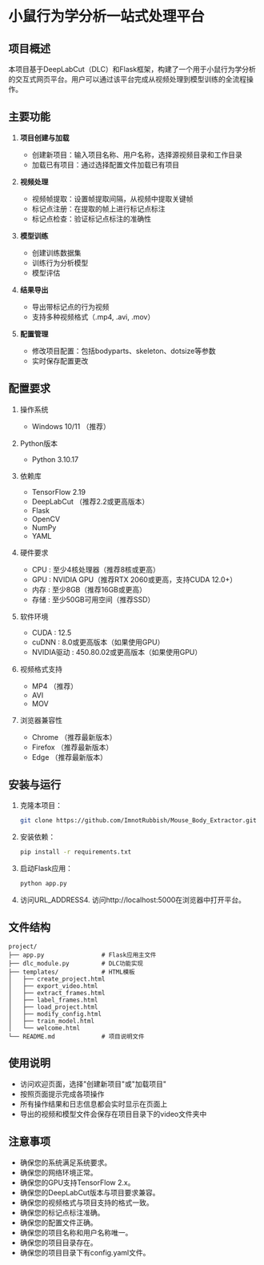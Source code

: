 # 小鼠行为学分析一站式处理平台

## 项目概述
本项目基于DeepLabCut（DLC）和Flask框架，构建了一个用于小鼠行为学分析的交互式网页平台。用户可以通过该平台完成从视频处理到模型训练的全流程操作。

## 主要功能
1. **项目创建与加载**
   - 创建新项目：输入项目名称、用户名称，选择源视频目录和工作目录
   - 加载已有项目：通过选择配置文件加载已有项目

2. **视频处理**
   - 视频帧提取：设置帧提取间隔，从视频中提取关键帧
   - 标记点注册：在提取的帧上进行标记点标注
   - 标记点检查：验证标记点标注的准确性

3. **模型训练**
   - 创建训练数据集
   - 训练行为分析模型
   - 模型评估

4. **结果导出**
   - 导出带标记点的行为视频
   - 支持多种视频格式（.mp4, .avi, .mov）

5. **配置管理**
   - 修改项目配置：包括bodyparts、skeleton、dotsize等参数
   - 实时保存配置更改

## 配置要求
1. 操作系统
    - Windows 10/11 （推荐）

2. Python版本
    - Python 3.10.17

3. 依赖库
    - TensorFlow 2.19
    - DeepLabCut （推荐2.2或更高版本）
    - Flask
    - OpenCV 
    - NumPy 
    - YAML  

4. 硬件要求
    - CPU : 至少4核处理器（推荐8核或更高）
    - GPU : NVIDIA GPU（推荐RTX 2060或更高，支持CUDA 12.0+）
    - 内存 : 至少8GB（推荐16GB或更高）
    - 存储 : 至少50GB可用空间（推荐SSD）  

5. 软件环境
    - CUDA : 12.5
    - cuDNN : 8.0或更高版本（如果使用GPU）
    - NVIDIA驱动 : 450.80.02或更高版本（如果使用GPU）  

6. 视频格式支持
    - MP4 （推荐）
    - AVI
    - MOV  

7. 浏览器兼容性
    - Chrome （推荐最新版本）
    - Firefox （推荐最新版本）
    - Edge （推荐最新版本）

## 安装与运行
1. 克隆本项目：
   ```bash
   git clone https://github.com/ImnotRubbish/Mouse_Body_Extractor.git

2. 安装依赖：
   ```bash
   pip install -r requirements.txt

3. 启动Flask应用：
   ```bash
   python app.py    


4. 访问URL_ADDRESS4. 访问http://localhost:5000在浏览器中打开平台。


## 文件结构
    project/
    ├── app.py                # Flask应用主文件
    ├── dlc_module.py         # DLC功能实现
    ├── templates/            # HTML模板
    │   ├── create_project.html
    │   ├── export_video.html
    │   ├── extract_frames.html
    │   ├── label_frames.html
    │   ├── load_project.html
    │   ├── modify_config.html
    │   ├── train_model.html
    │   └── welcome.html
    └── README.md             # 项目说明文件

## 使用说明
- 访问欢迎页面，选择"创建新项目"或"加载项目"
- 按照页面提示完成各项操作
- 所有操作结果和日志信息都会实时显示在页面上
- 导出的视频和模型文件会保存在项目目录下的video文件夹中

## 注意事项
- 确保您的系统满足系统要求。
- 确保您的网络环境正常。
- 确保您的GPU支持TensorFlow 2.x。
- 确保您的DeepLabCut版本与项目要求兼容。
- 确保您的视频格式与项目支持的格式一致。
- 确保您的标记点标注准确。
- 确保您的配置文件正确。
- 确保您的项目名称和用户名称唯一。
- 确保您的项目目录存在。
- 确保您的项目目录下有config.yaml文件。
